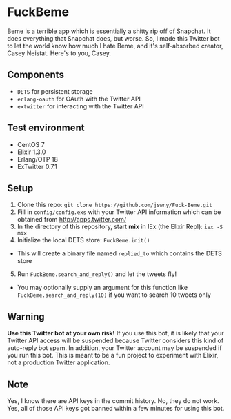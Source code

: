# FuckBeme
Beme is a terrible app which is essentially a shitty rip off of Snapchat. It does everything that Snapchat does, but worse. So, I made this Twitter bot to let the world know how much I hate Beme, and it's self-absorbed creator, Casey Neistat. Here's to you, Casey.

## Components
- `DETS` for persistent storage
- `erlang-oauth` for OAuth with the Twitter API
- `extwitter` for interacting with the Twitter API

## Test environment
- CentOS 7
- Elixir 1.3.0
- Erlang/OTP 18
- ExTwitter 0.7.1

## Setup
1. Clone this repo: `git clone https://github.com/jswny/Fuck-Beme.git`
2. Fill in `config/config.exs` with your Twitter API information which can be obtained from http://apps.twitter.com/
3. In the directory of this repository, start **mix** in IEx (the Elixir Repl): `iex -S mix`
4. Initialize the local DETS store: `FuckBeme.init()`
  - This will create a binary file named `replied_to` which contains the DETS store
5. Run `FuckBeme.search_and_reply()` and let the tweets fly!
  - You may optionally supply an argument for this function like `FuckBeme.search_and_reply(10)` if you want to search 10 tweets only

## Warning
**Use this Twitter bot at your own risk!** If you use this bot, it is likely that your Twitter API access will be suspended because Twitter considers this kind of auto-reply bot spam. In addition, your Twitter account may be suspended if you run this bot. This is meant to be a fun project to experiment with Elixir, not a production Twitter application.

## Note
Yes, I know there are API keys in the commit history. No, they do not work. Yes, all of those API keys got banned within a few minutes for using this bot.

